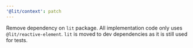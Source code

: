 ```yaml
---
'@lit/context': patch
---
```


Remove dependency on `lit` package. All implementation code only uses `@lit/reactive-element`. `lit` is moved to dev dependencies as it is still used for tests.
